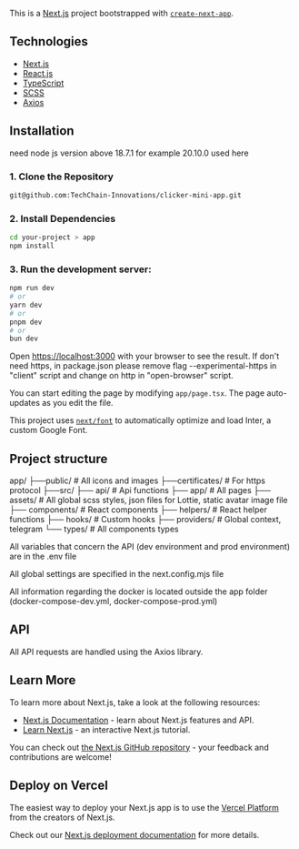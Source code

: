 This is a [Next.js](https://nextjs.org/) project bootstrapped with [`create-next-app`](https://github.com/vercel/next.js/tree/canary/packages/create-next-app).

## Technologies

- [Next.js](https://nextjs.org/)
- [React.js](https://reactjs.org/)
- [TypeScript](https://www.typescriptlang.org/)
- [SCSS](https://sass-lang.com/)
- [Axios](https://axios-http.com/)

## Installation

need node js version above 18.7.1 for example 20.10.0 used here

### 1. Clone the Repository

```bash
git@github.com:TechChain-Innovations/clicker-mini-app.git
```

### 2. Install Dependencies

```bash
cd your-project > app
npm install
```

### 3. Run the development server:

```bash
npm run dev
# or
yarn dev
# or
pnpm dev
# or
bun dev
```

Open [https://localhost:3000](https://localhost:3000) with your browser to see the result. If don't need https, in package.json please remove flag --experimental-https in "client" script and change on http in "open-browser" script.

You can start editing the page by modifying `app/page.tsx`. The page auto-updates as you edit the file.

This project uses [`next/font`](https://nextjs.org/docs/basic-features/font-optimization) to automatically optimize and load Inter, a custom Google Font.

## Project structure

app/
├──public/ # All icons and images
├──certificates/ # For https protocol
├──src/
├── api/ # Api functions
├── app/ # All pages
├── assets/ # All global scss styles, json files for Lottie, static avatar image file
├── components/ # React components
├── helpers/ # React helper functions
├── hooks/ # Custom hooks
├── providers/ # Global context, telegram
└── types/ # All components types

All variables that concern the API (dev environment and prod environment) are in the .env file

All global settings are specified in the next.config.mjs file

All information regarding the docker is located outside the app folder (docker-compose-dev.yml, docker-compose-prod.yml)

## API

All API requests are handled using the Axios library.

## Learn More

To learn more about Next.js, take a look at the following resources:

- [Next.js Documentation](https://nextjs.org/docs) - learn about Next.js features and API.
- [Learn Next.js](https://nextjs.org/learn) - an interactive Next.js tutorial.

You can check out [the Next.js GitHub repository](https://github.com/vercel/next.js/) - your feedback and contributions are welcome!

## Deploy on Vercel

The easiest way to deploy your Next.js app is to use the [Vercel Platform](https://vercel.com/new?utm_medium=default-template&filter=next.js&utm_source=create-next-app&utm_campaign=create-next-app-readme) from the creators of Next.js.

Check out our [Next.js deployment documentation](https://nextjs.org/docs/deployment) for more details.
